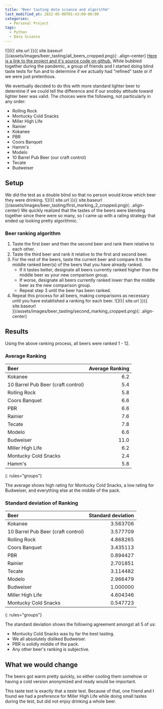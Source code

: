 ```yaml
---
title: "Beer tasting data science and algorithm"
last_modified_at: 2022-05-08T01:43:00-08:00
categories:
  - Personal Project
tags:
  - Python
  - Data Science
---
```


![]({{ site.url }}{{ site.baseurl }}/assets/images/beer_tasting/all_beers_cropped.png){: .align-center}
[Here is a link to the project and it's source code on github.](https://github.com/shs613/Beer_tasting_data_science_and_algorithm)
While bubbled together during the pandemic,  a group of friends and I started doing blind taste tests for fun and to determine if we actually had "refined" taste or if we were just pretentious.

We eventually decided to do this with more standard lighter beer to determine if we could tell the difference and if our snobby attitude toward lighter beer was valid. The choices were the following, not particularly in any order:
* Rolling Rock
* Montucky Cold Snacks
* Miller High Life
* Rainier
* Kokanee
* PBR
* Coors Banquet
* Hamm's
* Modelo
* 10 Barrel Pub Beer (our craft control)
* Tecate
* Budweiser

## Setup
We did the test as a double blind so that no person would know which beer they were drinking.
![]({{ site.url }}{{ site.baseurl }}/assets/images/beer_tasting/first_marking_2_cropped.png){: .align-center} 
We quickly realized that the tastes of the beers were blending together since there were so many, so I came up with a rating strategy that ended up looking pretty algorithmic.
`
### Beer ranking algorithm
1. Taste the first beer and then the second beer and rank them relative to each other.
2. Taste the third beer and rank it relative to the first and second beer.
3. For the rest of the beers, taste the current beer and compare it to the middle ranked beer(s) of the beers that you have already ranked.
    * If it tastes better, designate all beers currently ranked higher than the middle beer as your new comparison group. 
    * If worse, designate all beers currently ranked lower than the middle beer as the new comparison group. 
    * Repeat step 3 until the beer has been ranked.
4. Repeat this process for all beers, making comparisons as necessary until you have established a ranking for each beer.
![]({{ site.url }}{{ site.baseurl }}/assets/images/beer_tasting/second_marking_cropped.png){: .align-center}

## Results
Using the above ranking process, all beers were ranked 1 - 12. 

### Average Ranking

| Beer | Average Ranking|
|:-----|--:|
|Kokanee                              |  6.2|
|10 Barrel Pub Beer (craft control)   |  5.4|
|Rolling Rock                         |  5.8|
|Coors Banquet                        |  6.6|
|PBR                                  |  6.6|
|Rainier                              |  7.6|
|Tecate                               |  7.8|
|Modelo                               |  6.6|
|Budweiser                            | 11.0|
|Miller High Life                     |  6.2|
|Montucky Cold Snacks                 |  2.4|
|Hamm's                               |  5.8|
{: rules="groups"}

The average shows high rating for Montucky Cold Snacks, a low rating for Budweiser, and everything else at the middle of the pack. 

### Standard deviation of Ranking

| Beer | Standard deviation|
|:-----|--:|
|Kokanee                             |  3.563706|
|10 Barrel Pub Beer (craft control)  |  3.577709|
|Rolling Rock                        |  4.868265|
|Coors Banquet                       |  3.435113|
|PBR                                 |  0.894427|
|Rainier                             |  2.701851|
|Tecate                              |  3.114482|
|Modelo                              |  2.966479|
|Budweiser                           |  1.000000|
|Miller High Life                    |  4.604346|
|Montucky Cold Snacks                |  0.547723|
{: rules="groups"}

The standard deviation shows the following agreement amongst all 5 of us:
* Montucky Cold Snacks was by far the best tasting.
* We all absolutely disliked Budweiser. 
* PBR is solidly middle of the pack.
* Any other beer's ranking is subjective.  

## What we would change
The beers got warm pretty quickly, so either cooling them somehow or having a cold version anonymized and ready would be important.

This taste test is exactly that a *taste* test. Because of that, one friend and I found we had a preference for Miller High Life while doing small tastes during the test, but did not enjoy drinking a whole beer.
